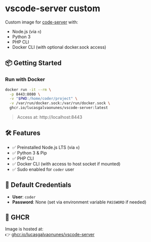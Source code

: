 # vscode-server custom

Custom image for [code-server](https://github.com/coder/code-server) with:

- Node.js (via `n`)
- Python 3
- PHP CLI
- Docker CLI (with optional docker.sock access)

## 📦 Getting Started

### Run with Docker

```bash
docker run -it --rm \
  -p 8443:8080 \
  -v "$PWD:/home/coder/project" \
  -v /var/run/docker.sock:/var/run/docker.sock \
  ghcr.io/lucasgalvaonunes/vscode-server:latest
```

> Access at: http://localhost:8443

## 🛠 Features

- ✅ Preinstalled Node.js LTS (via `n`)
- ✅ Python 3 & Pip
- ✅ PHP CLI
- ✅ Docker CLI (with access to host socket if mounted)
- ✅ Sudo enabled for `coder` user

## 🔐 Default Credentials

- **User**: `coder`
- **Password**: None (set via environment variable `PASSWORD` if needed)

## 🐳 GHCR

Image is hosted at:  
👉 [ghcr.io/lucasgalvaonunes/vscode-server](https://ghcr.io/lucasgalvaonunes/vscode-server)

